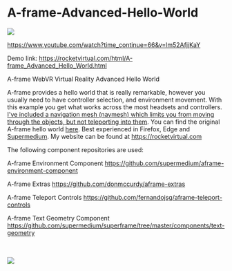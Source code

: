 # A-frame-Advanced-Hello-World
<img src="https://rocketvirtual.com/images/ahw2.png"><br>

https://www.youtube.com/watch?time_continue=66&v=lm52AfjjKaY

Demo link: https://rocketvirtual.com/html/A-frame_Advanced_Hello_World.html

A-frame WebVR Virtual Reality Advanced Hello World

A-frame provides a hello world that is really remarkable, however you usually need to have controller selection, and environment movement.  With this example you get what works across the most headsets and controllers.  <a href="https://github.com/donmccurdy/aframe-inspector-plugin-recast" target="_blank">I've included a navigation mesh (navmesh) which limits you from moving through the objects, but not teleporting into them</a>.  You can find the original A-frame hello world <a href="https://glitch.com/edit/#!/aframe?path=index.html:1:0" target="_blank">here</a>. Best experienced in Firefox, Edge and <a href="https://www.supermedium.com/">Supermedium</a>.  My website can be found at https://rocketvirtual.com

The following component repositories are used:

A-frame Environment Component
https://github.com/supermedium/aframe-environment-component

A-frame Extras
https://github.com/donmccurdy/aframe-extras

A-frame Teleport Controls
https://github.com/fernandojsg/aframe-teleport-controls

A-frame Text Geometry Component
https://github.com/supermedium/superframe/tree/master/components/text-geometry


<br><br><img src="https://rocketvirtual.com/sites/default/files/field/image/Ahw.png">
